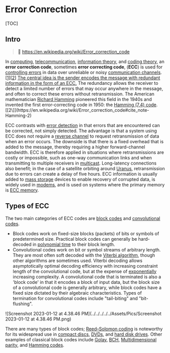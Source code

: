 # Error Conrection

[TOC]



## Intro

> :link: https://en.wikipedia.org/wiki/Error_correction_code

In [computing](https://en.wikipedia.org/wiki/Computing), [telecommunication](https://en.wikipedia.org/wiki/Telecommunication), [information theory](https://en.wikipedia.org/wiki/Information_theory), and [coding theory](https://en.wikipedia.org/wiki/Coding_theory), an **error correction code**, sometimes **error correcting code**, (**ECC**) is used for [controlling errors](https://en.wikipedia.org/wiki/Error_control) in data over unreliable or noisy [communication channels](https://en.wikipedia.org/wiki/Communication_channel).[[1\]](https://en.wikipedia.org/wiki/Error_correction_code#cite_note-1)[[2\]](https://en.wikipedia.org/wiki/Error_correction_code#cite_note-Hamming-2) <u>The central idea is the sender encodes the message with [redundant information](https://en.wikipedia.org/wiki/Redundancy_(information_theory)) in the form of an ECC.</u> The redundancy allows the receiver to detect a limited number of errors that may occur anywhere in the message, and often to correct these errors without retransmission. The American mathematician [Richard Hamming](https://en.wikipedia.org/wiki/Richard_Hamming) pioneered this field in the 1940s and invented the first error-correcting code in 1950: the [Hamming (7,4) code](https://en.wikipedia.org/wiki/Hamming_(7,4)_code).[[2\]](https://en.wikipedia.org/wiki/Error_correction_code#cite_note-Hamming-2)

ECC contrasts with [error detection](https://en.wikipedia.org/wiki/Error_detection) in that errors that are encountered can be corrected, not simply detected. The advantage is that a system using ECC does not require a [reverse channel](https://en.wikipedia.org/wiki/Reverse_channel) to request retransmission of data when an error occurs. The downside is that there is a fixed overhead that is added to the message, thereby requiring a higher forward-channel bandwidth. ECC is therefore applied in situations where retransmissions are costly or impossible, such as one-way communication links and when transmitting to multiple receivers in [multicast](https://en.wikipedia.org/wiki/Multicast). Long-latency connections also benefit; in the case of a satellite orbiting around [Uranus](https://en.wikipedia.org/wiki/Uranus), retransmission due to errors can create a delay of five hours. ECC information is usually added to [mass storage](https://en.wikipedia.org/wiki/Mass_storage) devices to enable recovery of corrupted data, is widely used in [modems](https://en.wikipedia.org/wiki/Modem), and is used on systems where the primary memory is [ECC memory](https://en.wikipedia.org/wiki/ECC_memory).



## Types of ECC

The two main categories of ECC codes are [block codes](https://en.wikipedia.org/wiki/Block_code) and [convolutional codes](https://en.wikipedia.org/wiki/Convolutional_code).

- Block codes work on fixed-size blocks (packets) of bits or symbols of predetermined size. Practical block codes can generally be hard-decoded in [polynomial time](https://en.wikipedia.org/wiki/Polynomial_time) to their block length.
- Convolutional codes work on bit or symbol streams of arbitrary length. They are most often soft decoded with the [Viterbi algorithm](https://en.wikipedia.org/wiki/Viterbi_algorithm), though other algorithms are sometimes used. Viterbi decoding allows asymptotically optimal decoding efficiency with increasing constraint length of the convolutional code, but at the expense of [exponentially](https://en.wikipedia.org/wiki/Exponential_time) increasing complexity. A convolutional code that is terminated is also a 'block code' in that it encodes a block of input data, but the block size of a convolutional code is generally arbitrary, while block codes have a fixed size dictated by their algebraic characteristics. Types of termination for convolutional codes include "tail-biting" and "bit-flushing".



![Screenshot 2023-01-12 at 4.38.46 PM](../../../../../Assets/Pics/Screenshot 2023-01-12 at 4.38.46 PM.png)



There are many types of block codes; [Reed–Solomon coding](https://en.wikipedia.org/wiki/Reed–Solomon_error_correction) is noteworthy for its widespread use in [compact discs](https://en.wikipedia.org/wiki/Compact_disc), [DVDs](https://en.wikipedia.org/wiki/DVD), and [hard disk drives](https://en.wikipedia.org/wiki/Hard_disk_drive#Error_rates_and_handling). Other examples of classical block codes include [Golay](https://en.wikipedia.org/wiki/Golay_code_(disambiguation)), [BCH](https://en.wikipedia.org/wiki/BCH_code), [Multidimensional parity](https://en.wikipedia.org/wiki/Multidimensional_parity-check_code), and [Hamming codes](https://en.wikipedia.org/wiki/Hamming_code).

